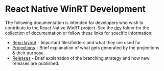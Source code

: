 
# React Native WinRT Development

The following documentation is intended for developers who wish to contribute to the React Native WinRT project.
See the [dev](dev) folder for the collection of documentation or follow these links for specific information:

* [Repo layout](dev/layout.md) - Important files/folders and what they are used for.
* [Projections](dev/projection.md) - Brief explanation of what gets generated by the projections & their purpose.
* [Releases](dev/releases.md) - Brief explanation of the branching strategy and how new releases are published.
